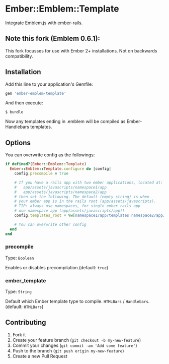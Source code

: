 # Ember::Emblem::Template

Integrate Emblem.js with ember-rails.

## Note this fork (Emblem 0.6.1):

This fork focusses for use with Ember 2+ installations. Not on backwards
compatibility.

## Installation

Add this line to your application's Gemfile:

```ruby
gem 'ember-emblem-template'
```

And then execute:

```
$ bundle
```

Now any templates ending in .emblem will be compiled as Ember-Handlebars templates.

## Options

You can overwrite config as the followings:

``` ruby
if defined?(Ember::Emblem::Template)
  Ember::Emblem::Template.configure do |config|
    config.precompile = true

    # If you have a rails app with two ember applications, located at:
    #   app/assets/javascripts/namespace1/app
    #   app/assets/javascripts/namespace2/app
    # then set the following. The default (empty string) is when
    # your ember app is in the rails root (app/assets/javascripts).
    # TIP: always use namespaces, for single ember rails app 
    # use namespace app (app/assets/javascripts/app)!
    config.templates_root = %w[namespace1/app/templates namespace2/app/templates]

    # You can overwrite other config
  end
end
```

### precompile

Type: `Boolean`

Enables or disables precompilation.(default: `true`)

### ember_template

Type: `String`

Default which Ember template type to compile. `HTMLBars` / `Handlebars`. (default: `HTMLBars`)

## Contributing

1. Fork it
2. Create your feature branch (`git checkout -b my-new-feature`)
3. Commit your changes (`git commit -am 'Add some feature'`)
4. Push to the branch (`git push origin my-new-feature`)
5. Create a new Pull Request
